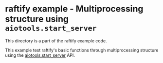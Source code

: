 # raftify example - Multiprocessing structure using `aiotools.start_server`

This directory is a part of the raftify example code.

This example test raftify's basic functions through multiprocessing structure using the [aiotools.start_server](https://github.com/achimnol/aiotools#async-server) API.
